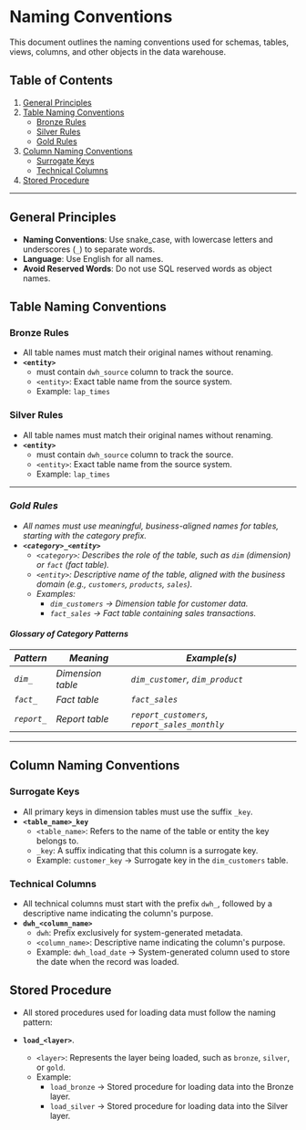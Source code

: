 # **Naming Conventions**

This document outlines the naming conventions used for schemas, tables, views, columns, and other objects in the data warehouse.

## **Table of Contents**

1. [General Principles](#general-principles)
2. [Table Naming Conventions](#table-naming-conventions)
   - [Bronze Rules](#bronze-rules)
   - [Silver Rules](#silver-rules)
   - [Gold Rules](#gold-rules)
3. [Column Naming Conventions](#column-naming-conventions)
   - [Surrogate Keys](#surrogate-keys)
   - [Technical Columns](#technical-columns)
4. [Stored Procedure](#stored-procedure-naming-conventions)

---

## **General Principles**

- **Naming Conventions**: Use snake_case, with lowercase letters and underscores (`_`) to separate words.
- **Language**: Use English for all names.
- **Avoid Reserved Words**: Do not use SQL reserved words as object names.

## **Table Naming Conventions**

### **Bronze Rules**

- All table names must match their original names without renaming.
- **`<entity>`**
  - must contain `dwh_source` column to track the source.
  - `<entity>`: Exact table name from the source system.
  - Example: `lap_times`

### **Silver Rules**

- All table names must match their original names without renaming.
- **`<entity>`**
  - must contain `dwh_source` column to track the source.
  - `<entity>`: Exact table name from the source system.
  - Example: `lap_times`

---



### ***Gold Rules***

- *All names must use meaningful, business-aligned names for tables, starting with the category prefix.*
- ***`<category>_<entity>`***
  - *`<category>`: Describes the role of the table, such as `dim` (dimension) or `fact` (fact table).*
  - *`<entity>`: Descriptive name of the table, aligned with the business domain (e.g., `customers`, `products`, `sales`).*
  - *Examples:*
    - *`dim_customers` → Dimension table for customer data.*
    - *`fact_sales` → Fact table containing sales transactions.*

#### ***Glossary of Category Patterns***

| *Pattern*     | *Meaning*         | *Example(s)*                                     |
| --------------- | ------------------- | -------------------------------------------------- |
| *`dim_`*    | *Dimension table* | *`dim_customer`, `dim_product`*              |
| *`fact_`*   | *Fact table*      | *`fact_sales`*                                 |
| *`report_`* | *Report table*    | *`report_customers`, `report_sales_monthly`* |

---



## **Column Naming Conventions**

### **Surrogate Keys**

- All primary keys in dimension tables must use the suffix `_key`.
- **`<table_name>_key`**
  - `<table_name>`: Refers to the name of the table or entity the key belongs to.
  - `_key`: A suffix indicating that this column is a surrogate key.
  - Example: `customer_key` → Surrogate key in the `dim_customers` table.

### **Technical Columns**

- All technical columns must start with the prefix `dwh_`, followed by a descriptive name indicating the column's purpose.
- **`dwh_<column_name>`**
  - `dwh`: Prefix exclusively for system-generated metadata.
  - `<column_name>`: Descriptive name indicating the column's purpose.
  - Example: `dwh_load_date` → System-generated column used to store the date when the record was loaded.

## **Stored Procedure**

- All stored procedures used for loading data must follow the naming pattern:
- **`load_<layer>`**.

  - `<layer>`: Represents the layer being loaded, such as `bronze`, `silver`, or `gold`.
  - Example:
    - `load_bronze` → Stored procedure for loading data into the Bronze layer.
    - `load_silver` → Stored procedure for loading data into the Silver layer.
